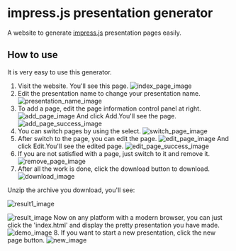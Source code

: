 # impress.js presentation generator
A website to generate [impress.js](https://github.com/impress/impress.js) presentation pages easily.
## How to use
It is very easy to use this generator.  
1. Visit the website.
You'll see this page.
![index_page_image](./readme_image/index.png)
2. Edit the presentation name to change your presentation name.
![presentation_name_image](./readme_image/presentation_name.png)
3. To add a page, edit the page information control panel at right.
![add_page_image](./readme_image/add_page.png)
And click Add.You'll see the page.
![add_page_success_image](./readme_image/add_success.png)
4. You can switch pages by using the select.
![switch_page_image](./readme_image/switch_page.png)
5. After switch to the page, you can edit the page.
![edit_page_image](./readme_image/edit_page.png)
And click Edit.You'll see the edited page.
![edit_page_success_image](./readme_image/edit_success.png)
6. If you are not satisfied with a page, just switch to it and remove it.
![remove_page_image](./readme_image/remove_page.png)
7. After all the work is done, click the download button to download.
![download_image](./readme_image/download.png)

Unzip the archive you download, you'll see:

![result1_image](./readme_image/result_1.png)

![result_image](./readme_image/result_2.png)
Now on any platform with a modern browser, you can just click the 'index.html' and display the pretty presentation you have made.
![demo_image](./readme_image/demo.png)
8. If you want to start a new presentation, click the new page button.
![new_image](./readme_image/new.png)
